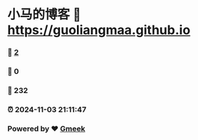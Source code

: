 # 小马的博客 :link: https://guoliangmaa.github.io 
### :page_facing_up: [2](https://guoliangmaa.github.io/tag.html) 
### :speech_balloon: 0 
### :hibiscus: 232 
### :alarm_clock: 2024-11-03 21:11:47 
### Powered by :heart: [Gmeek](https://github.com/Meekdai/Gmeek)
